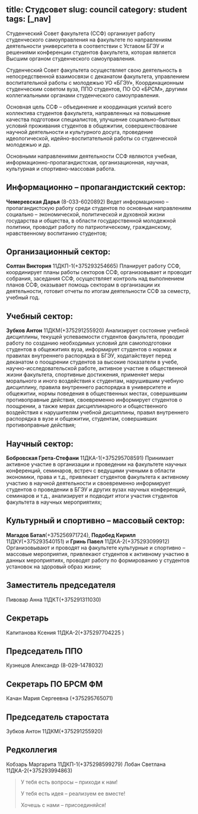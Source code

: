 title: Студсовет
slug: council
category: student
tags: [_nav]
---

Студенческий Совет факультета (ССФ) организует работу студенческого самоуправления на факультете по направлениям деятельности университета в соответствии с Уставом БГЭУ и решениями конференции студентов факультета, которая является Высшим органом студенческого самоуправления.

Студенческий Совет факультета осуществляет свою деятельность в непосредственной взаимосвязи с деканатом факультета, управлением воспитательной работы с молодежью УО «БГЭУ», Координационным студенческим советом вуза, ППО студентов, ПО ОО «БРСМ», другими коллегиальными органами студенческого самоуправления.

Основная цель ССФ – объединение и координация усилий всего коллектива студентов факультета, направленных на повышение качества подготовки специалистов, улучшение социально-бытовых условий проживания студентов в общежитии, совершенствование научной деятельности и культурного досуга, проведение идеологической, идейно-воспитательной работы со студенческой молодежью и др.

Основными направлениями деятельности ССФ являются учебная, информационно-пропагандистская, организационная, научная, культурная и спортивно-массовая работа.


Информационно – пропагандистский сектор:
---------------------------------------

**Чемеревская Дарья** (8-033-6020892) Ведет информационно – пропагандистскую работу среди студентов по основным направлениям социально – экономической, политической и духовной жизни государства и общества, в области государственной молодежной политики, проводит работу по патриотическому, гражданскому, нравственному воспитанию студентов;

Организационный сектор:
-----------------------

**Солтан Виктория** 11ДКП-1(+375293254665) Планирует работу ССФ, координирует планы работы секторов ССФ, организовывает и проводит собрания, заседания ССФ, осуществляет контроль над выполнением планов ССФ, оказывает помощь секторам в организации их деятельности, готовит отчеты по итогам деятельности ССФ за семестр, учебный год.

Учебный сектор:
---------------

**Зубков Антон** 11ДКМ(+375291255920) Анализирует состояние учебной дисциплины, текущей успеваемости студентов факультета, проводит работу по созданию необходимых условий для самоподготовки студентов в общежитиях вуза, информирует студентов о нормах и правилах внутреннего распорядка в БГЭУ, ходатайствует перед деканатом о поощрении студентов за высокие показатели в учебе, научно-исследовательской работе, активное участие в общественной жизни факультета, спортивные достижения, применяет меры морального и иного воздействия к студентам, нарушившим учебную дисциплину, правила внутреннего распорядка в университете и общежитии, нормы поведения в общественных местах, совершившим противоправные действия, своевременно информирует студентов о поощрении, а также мерах дисциплинарного и общественного воздействия к нарушителям учебной дисциплины, правил внутреннего распорядка в вузе и общежитии, студентам, совершивших противоправные действия;

Научный сектор:
--------------

**Бобровская Грета-Стефани** 11ДКА-1(+375295708591) Принимает активное участие в организации и проведении на факультете научных конференций, семинаров, встреч с ведущими учеными в области экономики, права и т.д., привлекает студентов факультета к активному участию в научной деятельности и своевременно информирует студентов о проведении в БГЭУ и других вузах научных конференций, семинаров и т.д., анализирует и подводит итоги участия студентов факультета в научных мероприятиях;

Культурный и спортивно – массовый сектор:
-----------------------------------------

**Магадов Батал**(+375256971724), **Подобед Кирилл** 11ДКУ(+375293540151) и **Гринь Павел** 11ДКА-2(+375293099912) Организовывают и проводят на факультете культурные и спортивно – массовые мероприятия, привлекают студентов к активному участию в данных мероприятиях, проводят работу по формированию у студентов установок на здоровый образ жизни;

Заместитель председателя
------------------------

Пивовар Анна 11ДКТ(+375291311030)

Секретарь
---------

Капитанова Ксения 11ДКА-2(+375297704225 )

Председатель ППО
----------------

Кузнецов Александр (8-029-1478032)

Секретарь ПО БРСМ ФМ
--------------------

Качан Мария Сергеевна (+375295765071)

Председатель старостата
-----------------------

Зубков Антон 11ДКМ(+375291255920)

Редколлегия
-----------

Кобзарь Маргарита 11ДКП-1(+375298599279)
Лобан Светлана 11ДКА-2(+375293994863)

>У тебя есть вопросы – приходи к нам!
>
>У тебя есть идея – реализуем ее вместе!
>
>Хочешь с нами – присоединяйся!